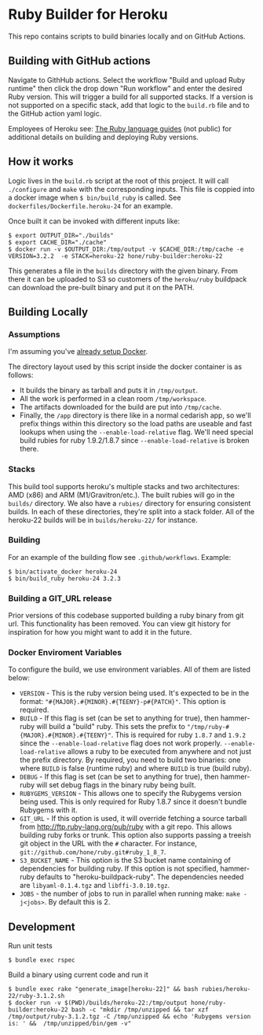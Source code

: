 # Ruby Builder for Heroku

This repo contains scripts to build binaries locally and on GitHub Actions.

## Building with GitHub actions

Navigate to GithHub actions. Select the workflow "Build and upload Ruby runtime" then click the drop down "Run workflow" and enter the desired Ruby version. This will trigger a build for all supported stacks. If a version is not supported on a specific stack, add that logic to the `build.rb` file and to the GitHub action yaml logic.

Employees of Heroku see: [The Ruby language guides](https://github.com/heroku/languages-team/tree/main/languages/ruby) (not public) for additional details on building and deploying Ruby versions.

## How it works

Logic lives in the `build.rb` script at the root of this project. It will call `./configure` and `make` with the corresponding inputs. This file is coppied into a docker image when `$ bin/build_ruby` is called. See `dockerfiles/Dockerfile.heroku-24` for an example.

Once built it can be invoked with different inputs like:

```
$ export OUTPUT_DIR="./builds"
$ export CACHE_DIR="./cache"
$ docker run -v $OUTPUT_DIR:/tmp/output -v $CACHE_DIR:/tmp/cache -e VERSION=3.2.2  -e STACK=heroku-22 hone/ruby-builder:heroku-22
```

This generates a file in the `builds` directory with the given binary. From there it can be uploaded to S3 so customers of the `heroku/ruby` buildpack can download the pre-built binary and put it on the PATH.

## Building Locally

### Assumptions

I'm assuming you've [already setup Docker](https://www.docker.io/gettingstarted/).

The directory layout used by this script inside the docker container is as follows:

* It builds the binary as tarball and puts it in `/tmp/output`.
* All the work is performed in a clean room `/tmp/workspace`.
* The artifacts downloaded for the build are put into `/tmp/cache`.
* Finally, the `/app` directory is there like in a normal cedarish app, so we'll prefix things within this directory so the load paths are useable and fast lookups when using the `--enable-load-relative` flag. We'll need special build rubies for ruby 1.9.2/1.8.7 since `--enable-load-relative` is broken there.

### Stacks

This build tool supports heroku's multiple stacks and two architectures: AMD (x86) and ARM (M1/Gravitron/etc.). The built rubies will go in the `builds/` directory. We also have a `rubies/` directory for ensuring consistent builds. In each of these directories, they're split into a stack folder. All of the heroku-22 builds will be in `builds/heroku-22/` for instance.

### Building

For an example of the building flow see `.github/workflows`.  Example:

```
$ bin/activate_docker heroku-24
$ bin/build_ruby heroku-24 3.2.3
```

### Building a GIT_URL release

Prior versions of this codebase supported building a ruby binary from git url. This functionality has been removed. You can view git history for inspiration for how you might want to add it in the future.

### Docker Enviroment Variables

To configure the build, we use environment variables. All of them are listed below:

* `VERSION` - This is the ruby version being used. It's expected to be in the format: `"#{MAJOR}.#{MINOR}.#{TEENY}-p#{PATCH}"`. This option is required.
* `BUILD` - If this flag is set (can be set to anything for true), then hammer-ruby will build a "build" ruby. This sets the prefix to `"/tmp/ruby-#{MAJOR}.#{MINOR}.#{TEENY}"`. This is required for ruby `1.8.7` and `1.9.2` since the `--enable-load-relative` flag does not work properly. `--enable-load-relative` allows a ruby to be executed from anywhere and not just the prefix directory. By required, you need to build two binaries: one where `BUILD` is false (runtime ruby) and where `BUILD` is true (build ruby).
* `DEBUG` - If this flag is set (can be set to anything for true), then hammer-ruby will set debug flags in the binary ruby being built.
* `RUBYGEMS_VERSION` - This allows one to specify the Rubygems version being used. This is only required for Ruby 1.8.7 since it doesn't bundle Rubygems with it.
* `GIT_URL` - If this option is used, it will override fetching a source tarball from <http://ftp.ruby-lang.org/pub/ruby> with a git repo. This allows building ruby forks or trunk. This option also supports passing a treeish git object in the URL with the `#` character. For instance, `git://github.com/hone/ruby.git#ruby_1_8_7`.
* `S3_BUCKET_NAME` - This option is the S3 bucket name containing of dependencies for building ruby. If this option is not specified, hammer-ruby defaults to "heroku-buildpack-ruby". The dependencies needed are `libyaml-0.1.4.tgz` and `libffi-3.0.10.tgz`.
* `JOBS` - the number of jobs to run in parallel when running make: `make -j<jobs>`. By default this is 2.

## Development

Run unit tests

```
$ bundle exec rspec
```

Build a binary using current code and run it

```
$ bundle exec rake "generate_image[heroku-22]" && bash rubies/heroku-22/ruby-3.1.2.sh
$ docker run -v $(PWD)/builds/heroku-22:/tmp/output hone/ruby-builder:heroku-22 bash -c "mkdir /tmp/unzipped && tar xzf /tmp/output/ruby-3.1.2.tgz -C /tmp/unzipped && echo 'Rubygems version is: ' &&  /tmp/unzipped/bin/gem -v"
```

